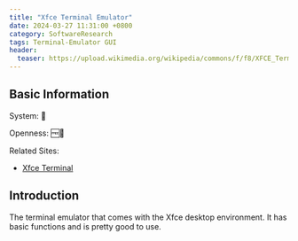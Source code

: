 ```yaml
---
title: "Xfce Terminal Emulator"
date: 2024-03-27 11:31:00 +0800
category: SoftwareResearch
tags: Terminal-Emulator GUI
header:
  teaser: https://upload.wikimedia.org/wikipedia/commons/f/f8/XFCE_Terminal--February_2007.png
---
```


## Basic Information

System: 🐧

Openness: 🆓📖

Related Sites:

* [Xfce Terminal](https://docs.xfce.org/apps/xfce4-terminal/start)

## Introduction

The terminal emulator that comes with the Xfce desktop environment. It has basic functions and is pretty good to use.
